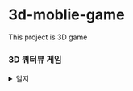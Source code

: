 # 3d-moblie-game
This project is 3D game


### 3D 쿼터뷰 게임

<details>
  <summary>일지</summary>
  
#### 2022-03-10   
- 캐릭터 구현
- 캐릭터 움직임   
- 캐릭터 script (내용 작성)

#### 2022-03-11   
- 맵
- 카메라 구도
- 캡슐 콜라이더 적용 후 경사진 곳을 가면 캐릭터가 계속 구르게 됨 (오류)   

#### 2022-03-13   
- 경사진 곳을 가면 캐릭터가 계쏙 구르는 오류
- 원인 : 외부 충돌에 의해 **회전속력**이 발생
- 해결 : FixedUpdate에 회전속력 값을 zero로 만들어준다.
```rb.angularVelocity = Vector3.zero;```

- 다시 박스콜라이더로 교체   

#### 2022-03-16
- UI panel 연습, 구현
  
#### 2022-03-18
- UI 서버 접속 버튼 구현
- Photon 서버 스크립트 작성 (Connect, Disconnect, Join, Create)
- 3D 캐릭터 위에 닉네임 표시 구현
  https://itadventure.tistory.com/401?category=862463 참조
  
#### 2022-03-19
- 플레이어 동기화 컴포넌트   
기본적으로 Photon View 컴포넌트가 있어야한다.
Photon View의 Observed Components에 Photon animator View, Photon rigidbody View, 플레이어 스크리트가 있어야된다.   
Photon animator View 추가 후, 파라미터 모두 Discrete 한다.   
Photon rigidbody View 추가
  
플레이어 스크립트가 MonoBehaviourPunCallbacks, IPunObservable 를 상속받는다.   
```public void OnPhotonSerializeView(PhotonStream stream, PhotonMessageInfo info)``` 이 함수 안에서 변수 동기화가 일어난다.
  
#### 2022-03-22
- 프리팹 내부오브젝트는 인스펙터에 가져다 쓸 수 있는데, 외부오브젝트는 쓸 수 없어서 none으로 초기화 된다.
캐릭터와 카메라가 같이 묶여 있어야 할 것 같다.   
  
#### 2022-03-23
- 캐릭터 이름을 text 대신 text mesh를 사용했는데 서버 접속시 이름 적용이 안된다.
  
#### 2022-03-30
- 캐릭터 화면을 고정이 아닌 마우스로 회전할 수 있게 변경하려 한다.
- CameraMovement Script 추가 (내용 작성하기)
  
#### 2022-03-31
- 마우스로 카메라 시점 변환 구현
- 카메라 시점 변경시 캐릭터는 항상 (wasd) 움직이는 방향이 같다. 이점을 바꿔주면 될것.
  
#### 2022-04-09
- (wasd) 움직임 방향 기준을 카메라로 잡긴 했으나 Charactor ctroller로 움직임을 구현시 중력 작용을 안한다.
- 다음번에 Charactor ctroller 대신 다른 방법으로 접근할 예정이다.
  
#### 2022-04-10
- 앞으로 갈 때는 정상적이고 옆,뒤 입력시 캐릭터가 엄청난 회전을 함.
  
#### 2022-06-06
- 카메라 회전 구현
  
#### 2022-06-08
- 플레이어 움직임 재구현
- 부모오브젝트의 rigidbody가 없어서 점프할 방법을 찾아야함. > 해결
  
#### 2022-08-01
- 캐릭터 및 카메라 움직임
- https://www.youtube.com/watch?v=P4qyRyQdySw
- 캐릭터가 오르막길을 올라가면 카메라와 플레이어의 거리값이 변하는 문제. > 해결
- 캐릭터 점프가 연속으로 잘되지 않는 문제. > 해결

#### 2022-08-02
- 캐릭터가 오르막길을 올라가면 카메라와 플레이어의 거리값이 변하는 문제 해결 : cameraArm의 position과 character의 position을 맞춰줌

#### 2022-08-04
- 캐릭터 점프구현방식 변경
- 캐릭터 점프가 연속으로 잘되지 않는 문제 해결 onCollisionEnter함수를 사용
  <details>
  <summary>해결방법</summary>
    
  - onCollision 함수가 자신의 오브젝트 기준으로 다른 tag오브젝트에 닿을 때 사용가능 함.
    
  - 내가 원하는 것은 player와 Ground가 닿을 때
    
  - 하지만 (character)오브젝트에 스크립트가 담겨있어서 player에 새 스크립트(JumpControll)을 넣어 onCollisionEnter함수 사용
    
  - static public 변수 사용으로 외부 스크립트 변수 수정
    </details>
- gravity 10 감소
- 점프 크기는 스크립트에서 바꿔도 Inspector에서 값을 담고있어서 바뀌지 않는다. (시간 소요..)
  </details>
